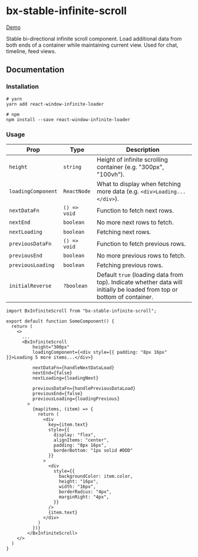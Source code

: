 # bx-stable-infinite-scroll

[Demo](https://cathykc.github.io/bx-stable-infinite-scroll/)

Stable bi-directional infinite scroll component. Load additional data from both ends of a container while maintaining current view. Used for chat, timeline, feed views.

## Documentation
### Installation
```
# yarn
yarn add react-window-infinite-loader

# npm
npm install --save react-window-infinite-loader
```

### Usage
| Prop | Type | Description |
| --- | --- | --- |
| `height` | `string` | Height of infinite scrolling container (e.g. "300px", "100vh"). |
| `loadingComponent` | `ReactNode` | What to display when fetching more data (e.g. `<div>Loading...</div>`). |
| `nextDataFn` | `() => void` | Function to fetch next rows. |
| `nextEnd` | `boolean` | No more next rows to fetch. |
| `nextLoading` | `boolean` | Fetching next rows. |
| `previousDataFn` | `() => void` | Function to fetch previous rows. |
| `previousEnd` | `boolean` | No more previous rows to fetch. |
| `previousLoading` | `boolean` | Fetching previous rows. |
| `initialReverse` | `?boolean` | Default `true` (loading data from top). Indicate whether data will initially be loaded from top or bottom of container. | 


```
import BxInfiniteScroll from "bx-stable-infinite-scroll";

export default function SomeComponent() {
  return (
    <>
      ...
      <BxInfiniteScroll
          height="300px"
          loadingComponent={<div style={{ padding: "8px 16px" }}>Loading 5 more items...</div>}

          nextDataFn={handleNextDataLoad}
          nextEnd={false}
          nextLoading={loadingNext}

          previousDataFn={handlePreviousDataLoad}
          previousEnd={false}
          previousLoading={loadingPrevious}
        >
          {map(items, (item) => {
            return (
              <div
                key={item.text}
                style={{
                  display: "flex",
                  alignItems: "center",
                  padding: "8px 16px",
                  borderBottom: "1px solid #DDD"
                }}
              >
                <div 
                  style={{
                    backgroundColor: item.color,
                    height: "16px",
                    width: "16px",
                    borderRadius: "4px",
                    marginRight: "4px",
                  }}
                />
                {item.text}
              </div>
            )
          })}
        </BxInfiniteScroll>
    </>
  )
}
```